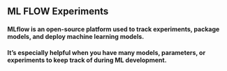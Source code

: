 ## ML FLOW Experiments
#### MLflow is an open-source platform used to track experiments, package models, and deploy machine learning models.
#### It’s especially helpful when you have many models, parameters, or experiments to keep track of during ML development.